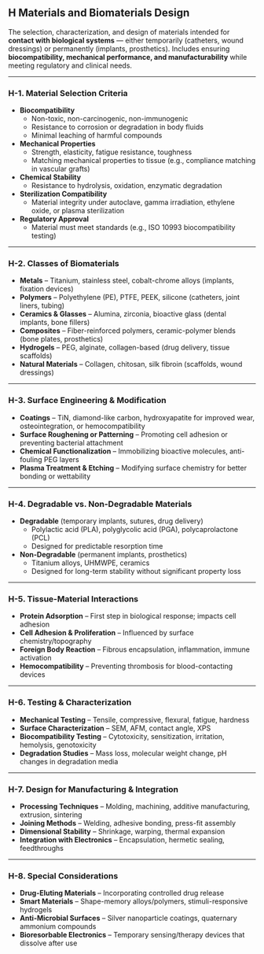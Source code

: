 ## H Materials and Biomaterials Design
The selection, characterization, and design of materials intended for **contact with biological systems** — either temporarily (catheters, wound dressings) or permanently (implants, prosthetics). Includes ensuring **biocompatibility, mechanical performance, and manufacturability** while meeting regulatory and clinical needs.

---

### H-1. Material Selection Criteria
- **Biocompatibility**  
  - Non-toxic, non-carcinogenic, non-immunogenic  
  - Resistance to corrosion or degradation in body fluids  
  - Minimal leaching of harmful compounds
- **Mechanical Properties**  
  - Strength, elasticity, fatigue resistance, toughness  
  - Matching mechanical properties to tissue (e.g., compliance matching in vascular grafts)
- **Chemical Stability**  
  - Resistance to hydrolysis, oxidation, enzymatic degradation
- **Sterilization Compatibility**  
  - Material integrity under autoclave, gamma irradiation, ethylene oxide, or plasma sterilization
- **Regulatory Approval**  
  - Material must meet standards (e.g., ISO 10993 biocompatibility testing)

---

### H-2. Classes of Biomaterials
- **Metals** – Titanium, stainless steel, cobalt-chrome alloys (implants, fixation devices)  
- **Polymers** – Polyethylene (PE), PTFE, PEEK, silicone (catheters, joint liners, tubing)  
- **Ceramics & Glasses** – Alumina, zirconia, bioactive glass (dental implants, bone fillers)  
- **Composites** – Fiber-reinforced polymers, ceramic-polymer blends (bone plates, prosthetics)  
- **Hydrogels** – PEG, alginate, collagen-based (drug delivery, tissue scaffolds)  
- **Natural Materials** – Collagen, chitosan, silk fibroin (scaffolds, wound dressings)

---

### H-3. Surface Engineering & Modification
- **Coatings** – TiN, diamond-like carbon, hydroxyapatite for improved wear, osteointegration, or hemocompatibility  
- **Surface Roughening or Patterning** – Promoting cell adhesion or preventing bacterial attachment  
- **Chemical Functionalization** – Immobilizing bioactive molecules, anti-fouling PEG layers  
- **Plasma Treatment & Etching** – Modifying surface chemistry for better bonding or wettability

---

### H-4. Degradable vs. Non-Degradable Materials
- **Degradable** (temporary implants, sutures, drug delivery)  
  - Polylactic acid (PLA), polyglycolic acid (PGA), polycaprolactone (PCL)  
  - Designed for predictable resorption time  
- **Non-Degradable** (permanent implants, prosthetics)  
  - Titanium alloys, UHMWPE, ceramics  
  - Designed for long-term stability without significant property loss

---

### H-5. Tissue-Material Interactions
- **Protein Adsorption** – First step in biological response; impacts cell adhesion  
- **Cell Adhesion & Proliferation** – Influenced by surface chemistry/topography  
- **Foreign Body Reaction** – Fibrous encapsulation, inflammation, immune activation  
- **Hemocompatibility** – Preventing thrombosis for blood-contacting devices

---

### H-6. Testing & Characterization
- **Mechanical Testing** – Tensile, compressive, flexural, fatigue, hardness  
- **Surface Characterization** – SEM, AFM, contact angle, XPS  
- **Biocompatibility Testing** – Cytotoxicity, sensitization, irritation, hemolysis, genotoxicity  
- **Degradation Studies** – Mass loss, molecular weight change, pH changes in degradation media

---

### H-7. Design for Manufacturing & Integration
- **Processing Techniques** – Molding, machining, additive manufacturing, extrusion, sintering  
- **Joining Methods** – Welding, adhesive bonding, press-fit assembly  
- **Dimensional Stability** – Shrinkage, warping, thermal expansion  
- **Integration with Electronics** – Encapsulation, hermetic sealing, feedthroughs

---

### H-8. Special Considerations
- **Drug-Eluting Materials** – Incorporating controlled drug release  
- **Smart Materials** – Shape-memory alloys/polymers, stimuli-responsive hydrogels  
- **Anti-Microbial Surfaces** – Silver nanoparticle coatings, quaternary ammonium compounds  
- **Bioresorbable Electronics** – Temporary sensing/therapy devices that dissolve after use

